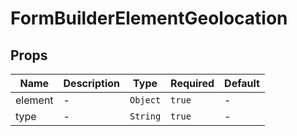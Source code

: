 # FormBuilderElementGeolocation

## Props

<!-- @vuese:FormBuilderElementGeolocation:props:start -->
|Name|Description|Type|Required|Default|
|---|---|---|---|---|
|element|-|`Object`|`true`|-|
|type|-|`String`|`true`|-|

<!-- @vuese:FormBuilderElementGeolocation:props:end -->


